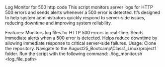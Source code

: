 Log Monitor for 500 http code
This script monitors server logs for HTTP 500 errors and sends alerts whenever a 500 error is detected. It’s designed to help system administrators quickly respond to server-side issues, reducing downtime and improving system reliability.

Features:
Monitors log files for HTTP 500 errors in real-time.
Sends immediate alerts when a 500 error is detected.
Helps reduce downtime by allowing immediate response to critical server-side failures.
Usage:
Clone the repository.
Navigate to the August25_Bootcamp\Class1_Linux\project1 folder.
Run the script with the following command:
./log_monitor.sh <log_file_path>
